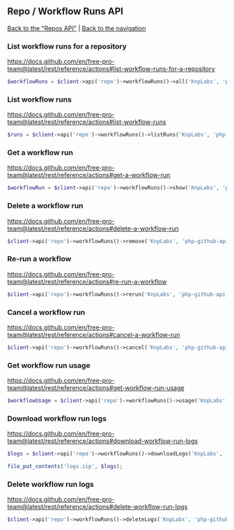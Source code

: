 ## Repo / Workflow Runs API
[Back to the "Repos API"](../repos.md) | [Back to the navigation](../README.md)

### List workflow runs for a repository

https://docs.github.com/en/free-pro-team@latest/rest/reference/actions#list-workflow-runs-for-a-repository

```php
$workflowRuns = $client->api('repo')->workflowRuns()->all('KnpLabs', 'php-github-api');
```

### List workflow runs

https://docs.github.com/en/free-pro-team@latest/rest/reference/actions#list-workflow-runs

```php
$runs = $client->api('repo')->workflowRuns()->listRuns('KnpLabs', 'php-github-api', $workflowId);
```

### Get a workflow run

https://docs.github.com/en/free-pro-team@latest/rest/reference/actions#get-a-workflow-run

```php
$workflowRun = $client->api('repo')->workflowRuns()->show('KnpLabs', 'php-github-api', $runId);
```

### Delete a workflow run

https://docs.github.com/en/free-pro-team@latest/rest/reference/actions#delete-a-workflow-run

```php
$client->api('repo')->workflowRuns()->remove('KnpLabs', 'php-github-api', $runId);
```

### Re-run a workflow

https://docs.github.com/en/free-pro-team@latest/rest/reference/actions#re-run-a-workflow

```php
$client->api('repo')->workflowRuns()->rerun('KnpLabs', 'php-github-api', $runId);
```

### Cancel a workflow run

https://docs.github.com/en/free-pro-team@latest/rest/reference/actions#cancel-a-workflow-run

```php
$client->api('repo')->workflowRuns()->cancel('KnpLabs', 'php-github-api', $runId);
```

### Get workflow run usage

https://docs.github.com/en/free-pro-team@latest/rest/reference/actions#get-workflow-run-usage

```php
$workflowUsage = $client->api('repo')->workflowRuns()->usage('KnpLabs', 'php-github-api', $runId);
```

### Download workflow run logs

https://docs.github.com/en/free-pro-team@latest/rest/reference/actions#download-workflow-run-logs

```php
$logs = $client->api('repo')->workflowRuns()->downloadLogs('KnpLabs', 'php-github-api', $runId);

file_put_contents('logs.zip', $logs);
```

### Delete workflow run logs

https://docs.github.com/en/free-pro-team@latest/rest/reference/actions#delete-workflow-run-logs

```php
$client->api('repo')->workflowRuns()->deleteLogs('KnpLabs', 'php-github-api', $runId);
```
